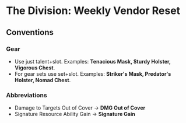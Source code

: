 # The Division: Weekly Vendor Reset

## Conventions

### Gear
* Use just talent+slot. Examples: **Tenacious Mask, Sturdy Holster, Vigorous Chest**.
* For gear sets use set+slot. Examples: **Striker's Mask, Predator's Holster, Nomad Chest**.

### Abbreviations
* Damage to Targets Out of Cover -> **DMG Out of Cover**
* Signature Resource Ability Gain -> **Signature Gain**
